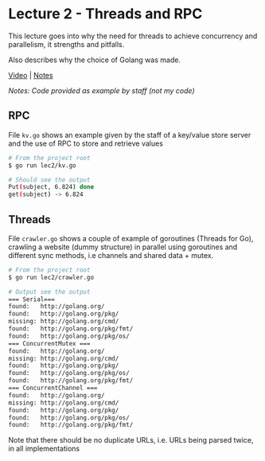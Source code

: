 # Lecture 2 - Threads and RPC

This lecture goes into why the need for threads to achieve concurrency and parallelism, it strengths and pitfalls.

Also describes why the choice of Golang was made.

[Video](https://pdos.csail.mit.edu/6.824/video/2.html) | [Notes](https://pdos.csail.mit.edu/6.824/notes/l-rpc.txt)

*Notes: Code provided as example by staff (not my code)*

## RPC

File `kv.go` shows an example given by the staff of a key/value store server and the use of RPC to store and retrieve values

```sh
# From the project root
$ go run lec2/kv.go

# Should see the output
Put(subject, 6.824) done
get(subject) -> 6.824 
```

## Threads

File `crawler.go` shows a couple of example of goroutines (Threads for Go), crawling a website (dummy structure) in parallel using goroutines and different sync methods, i.e channels and shared data + mutex.

```sh
# From the project root
$ go run lec2/crawler.go

# Output see the output
=== Serial===
found:   http://golang.org/
found:   http://golang.org/pkg/
missing: http://golang.org/cmd/
found:   http://golang.org/pkg/fmt/
found:   http://golang.org/pkg/os/
=== ConcurrentMutex ===
found:   http://golang.org/
missing: http://golang.org/cmd/
found:   http://golang.org/pkg/
found:   http://golang.org/pkg/os/
found:   http://golang.org/pkg/fmt/
=== ConcurrentChannel ===
found:   http://golang.org/
missing: http://golang.org/cmd/
found:   http://golang.org/pkg/
found:   http://golang.org/pkg/os/
found:   http://golang.org/pkg/fmt/
```

Note that there should be no duplicate URLs, i.e. URLs being parsed twice, in all implementations